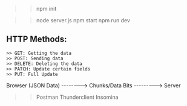 > > npm init

> > node server.js
> > npm start
> > npm run dev

## HTTP Methods:

    >> GET: Getting the data
    >> POST: Sending data
    >> DELETE: Deleting the data
    >> PATCH: Update certain fields
    >> PUT: Full Update

Browser (JSON Data) --------> Chunks/Data Bits ---------> Server

> > Postman
> > Thunderclient
> > Insomina
